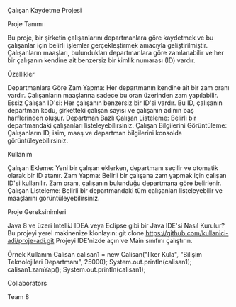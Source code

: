 Çalışan Kaydetme Projesi

Proje Tanımı

Bu proje, bir şirketin çalışanlarını departmanlara göre kaydetmek ve bu çalışanlar için belirli işlemler gerçekleştirmek amacıyla geliştirilmiştir. Çalışanların maaşları, bulundukları departmanlara göre zamlanabilir ve her bir çalışanın kendine ait benzersiz bir kimlik numarası (ID) vardır.

Özellikler

Departmanlara Göre Zam Yapma: Her departmanın kendine ait bir zam oranı vardır. Çalışanların maaşlarına sadece bu oran üzerinden zam yapılabilir.
Eşsiz Çalışan ID'si: Her çalışanın benzersiz bir ID'si vardır. Bu ID, çalışanın departman kodu, şirketteki çalışan sayısı ve çalışanın adının baş harflerinden oluşur.
Departman Bazlı Çalışan Listeleme: Belirli bir departmandaki çalışanları listeleyebilirsiniz.
Çalışan Bilgilerini Görüntüleme: Çalışanların ID, isim, maaş ve departman bilgilerini konsolda görüntüleyebilirsiniz.

Kullanım

Çalışan Ekleme: Yeni bir çalışan eklerken, departmanı seçilir ve otomatik olarak bir ID atanır.
Zam Yapma: Belirli bir çalışana zam yapmak için çalışan ID'si kullanılır. Zam oranı, çalışanın bulunduğu departmana göre belirlenir.
Çalışan Listeleme: Belirli bir departmandaki tüm çalışanları listeleyebilir ve maaşlarını görüntüleyebilirsiniz.


Proje Gereksinimleri

Java 8 ve üzeri
IntelliJ IDEA veya Eclipse gibi bir Java IDE'si
Nasıl Kurulur?
Bu projeyi yerel makinenize klonlayın:
git clone https://github.com/kullanici-adi/proje-adi.git
Projeyi IDE'nizde açın ve Main sınıfını çalıştırın.


Örnek Kullanım
Calisan calisan1 = new Calisan("Ilker Kula", "Bilişim Teknolojileri Departmanı", 25000);
System.out.println(calisan1);
calisan1.zamYap();
System.out.println(calisan1);


Collaborators

Team 8
